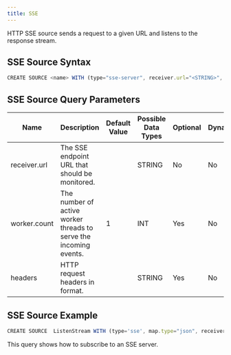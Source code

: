 ```yaml
---
title: SSE
---
```


HTTP SSE source sends a request to a given URL and listens to the response stream.

## SSE Source Syntax

```js
CREATE SOURCE <name> WITH (type="sse-server", receiver.url="<STRING>", worker.count="<INT>", headers="<STRING>");
```

## SSE Source Query Parameters

| Name          | Description |	Default Value |	Possible Data Types	| Optional | Dynamic |
|---------------|-------------|----------------|---------------------| -------- |---------|
| receiver.url  | The SSE endpoint URL that should be monitored.  | | STRING	| No | No |
| worker.count  | The number of active worker threads to serve the incoming events.                     | 1 | INT | Yes | No |
| headers       | HTTP request headers in format.  | | STRING | Yes | No |

## SSE Source Example

```js
CREATE SOURCE  ListenStream WITH (type='sse', map.type="json", receiver.url='http://localhost:8020/testsse') (param1 string);
```

This query shows how to subscribe to an SSE server.
